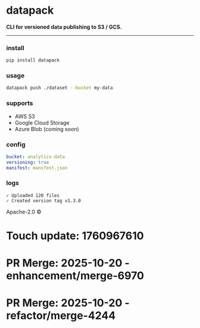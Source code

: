 #  **datapack**

**CLI for versioned data publishing to S3 / GCS.**

---

### install

```bash
pip install datapack
```

### usage

```bash
datapack push ./dataset --bucket my-data
```

### supports

* AWS S3
* Google Cloud Storage
* Azure Blob (coming soon)

### config

```yaml
bucket: analytics-data
versioning: true
manifest: manifest.json
```

### logs

```
✓ Uploaded 120 files
✓ Created version tag v1.3.0
```

Apache-2.0 ©

# Touch update: 1760967610

# PR Merge: 2025-10-20 - enhancement/merge-6970

# PR Merge: 2025-10-20 - refactor/merge-4244
